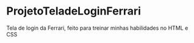 # ProjetoTeladeLoginFerrari
 Tela de login da Ferrari, feito para treinar minhas habilidades no HTML e CSS

